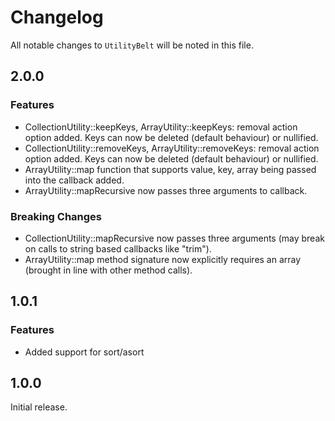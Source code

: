 # Changelog

All notable changes to ```UtilityBelt``` will be noted in this file.

## 2.0.0

### Features
* CollectionUtility::keepKeys, ArrayUtility::keepKeys: removal action option added. Keys can now be deleted (default behaviour) or nullified.
* CollectionUtility::removeKeys, ArrayUtility::removeKeys: removal action option added. Keys can now be deleted (default behaviour) or nullified.
* ArrayUtility::map function that supports value, key, array being passed into the callback added.
* ArrayUtility::mapRecursive now passes three arguments to callback.

### Breaking Changes
* CollectionUtility::mapRecursive now passes three arguments (may break on calls to string based callbacks like "trim").
* ArrayUtility::map method signature now explicitly requires an array (brought in line with other method calls).

## 1.0.1

### Features
* Added support for sort/asort 

## 1.0.0

Initial release.